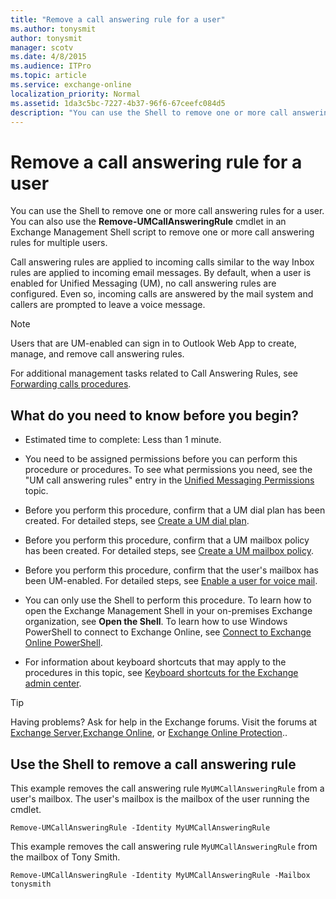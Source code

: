 ```yaml
---
title: "Remove a call answering rule for a user"
ms.author: tonysmit
author: tonysmit
manager: scotv
ms.date: 4/8/2015
ms.audience: ITPro
ms.topic: article
ms.service: exchange-online
localization_priority: Normal
ms.assetid: 1da3c5bc-7227-4b37-96f6-67ceefc084d5
description: "You can use the Shell to remove one or more call answering rules for a user. You can also use the Remove-UMCallAnsweringRule cmdlet in an Exchange Management Shell script to remove one or more call answering rules for multiple users."
---
```


# Remove a call answering rule for a user

You can use the Shell to remove one or more call answering rules for a user. You can also use the **Remove-UMCallAnsweringRule** cmdlet in an Exchange Management Shell script to remove one or more call answering rules for multiple users. 
  
Call answering rules are applied to incoming calls similar to the way Inbox rules are applied to incoming email messages. By default, when a user is enabled for Unified Messaging (UM), no call answering rules are configured. Even so, incoming calls are answered by the mail system and callers are prompted to leave a voice message. 
  
> [!NOTE]
> Users that are UM-enabled can sign in to Outlook Web App to create, manage, and remove call answering rules. 
  
For additional management tasks related to Call Answering Rules, see [Forwarding calls procedures](forwarding-calls-procedures.md).
  
## What do you need to know before you begin?

- Estimated time to complete: Less than 1 minute.
    
- You need to be assigned permissions before you can perform this procedure or procedures. To see what permissions you need, see the "UM call answering rules" entry in the [Unified Messaging Permissions](https://technet.microsoft.com/library/d326c3bc-8f33-434a-bf02-a83cc26a5498.aspx) topic. 
    
- Before you perform this procedure, confirm that a UM dial plan has been created. For detailed steps, see [Create a UM dial plan](../../voice-mail-unified-messaging/connect-voice-mail-system/create-um-dial-plan.md).
    
- Before you perform this procedure, confirm that a UM mailbox policy has been created. For detailed steps, see [Create a UM mailbox policy](../../voice-mail-unified-messaging/set-up-voice-mail/create-um-mailbox-policy.md).
    
- Before you perform this procedure, confirm that the user's mailbox has been UM-enabled. For detailed steps, see [Enable a user for voice mail](../../voice-mail-unified-messaging/set-up-voice-mail/enable-a-user-for-voice-mail.md).
    
- You can only use the Shell to perform this procedure. To learn how to open the Exchange Management Shell in your on-premises Exchange organization, see **Open the Shell**. To learn how to use Windows PowerShell to connect to Exchange Online, see [Connect to Exchange Online PowerShell](https://go.microsoft.com/fwlink/p/?linkid=396554).
    
- For information about keyboard shortcuts that may apply to the procedures in this topic, see [Keyboard shortcuts for the Exchange admin center](../../accessibility/keyboard-shortcuts-in-admin-center.md).
    
> [!TIP]
> Having problems? Ask for help in the Exchange forums. Visit the forums at [Exchange Server](https://go.microsoft.com/fwlink/p/?linkId=60612),[Exchange Online](https://go.microsoft.com/fwlink/p/?linkId=267542), or [Exchange Online Protection](https://go.microsoft.com/fwlink/p/?linkId=285351).. 
  
## Use the Shell to remove a call answering rule

This example removes the call answering rule  `MyUMCallAnsweringRule` from a user's mailbox. The user's mailbox is the mailbox of the user running the cmdlet. 
  
```
Remove-UMCallAnsweringRule -Identity MyUMCallAnsweringRule
```

This example removes the call answering rule  `MyUMCallAnsweringRule` from the mailbox of Tony Smith. 
  
```
Remove-UMCallAnsweringRule -Identity MyUMCallAnsweringRule -Mailbox tonysmith
```


